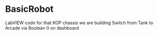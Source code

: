 # BasicRobot
LabVIEW code for that KOP chassis we are building
Switch from Tank to Arcade via Boolean 0 on dashboard
